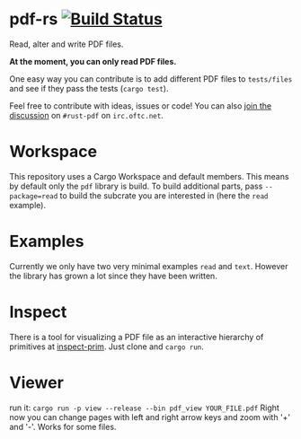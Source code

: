 # pdf-rs [![Build Status](https://travis-ci.com/pdf-rs/pdf.svg?branch=master)](https://travis-ci.com/pdf-rs/pdf)
Read, alter and write PDF files.

**At the moment, you can only read PDF files.**

One easy way you can contribute is to add different PDF files to `tests/files` and see if they pass the tests (`cargo test`).

Feel free to contribute with ideas, issues or code! You can also [join the discussion](https://webchat.oftc.net/?channels=rust-pdf) on `#rust-pdf` on `irc.oftc.net`.

# Workspace
This repository uses a Cargo Workspace and default members. This means by default only the `pdf` library is build.
To build additional parts, pass `--package=read` to build the subcrate you are interested in (here the `read` example).

# Examples
Currently we only have two very minimal examples `read` and `text`. However the library has grown a lot since they have been written.

# Inspect
There is a tool for visualizing a PDF file as an interactive hierarchy of primitives at [inspect-prim](https://github.com/pdf-rs/inspect-prim). Just clone and `cargo run`.

# Viewer
run it:
  `cargo run -p view --release --bin pdf_view YOUR_FILE.pdf`
Right now you can change pages with left and right arrow keys and zoom with '+' and '-'. Works for some files.
